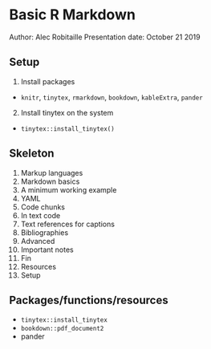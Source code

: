 # Basic R Markdown
Author: Alec Robitaille
Presentation date: October 21 2019



## Setup

1. Install packages
  * `knitr`, `tinytex`, `rmarkdown`, `bookdown`, `kableExtra`, `pander`
2. Install tinytex on the system
  * `tinytex::install_tinytex()`


## Skeleton
1. Markup languages
1. Markdown basics
1. A minimum working example
1. YAML
1. Code chunks
1. In text code
1. Text references for captions
1. Bibliographies
1. Advanced
1. Important notes
1. Fin
1. Resources
1. Setup


## Packages/functions/resources
* `tinytex::install_tinytex`
* `bookdown::pdf_document2`
* pander